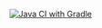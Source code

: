 [![Java CI with Gradle](https://github.com/lewkAa/SQLHw/actions/workflows/gradle.yml/badge.svg)](https://github.com/lewkAa/SQLHw/actions/workflows/gradle.yml)